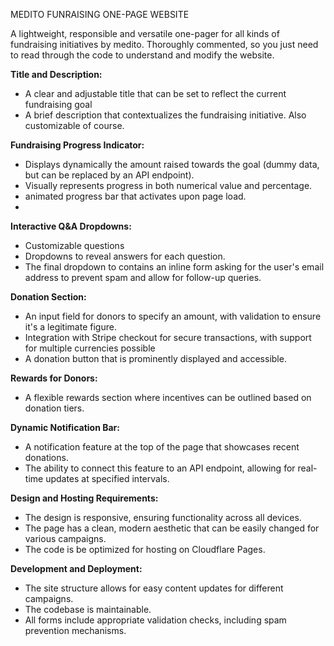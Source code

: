 MEDITO FUNRAISING ONE-PAGE WEBSITE

A lightweight, responsible and versatile one-pager for all kinds of fundraising initiatives by medito.
Thoroughly commented, so you just need to read through the code to understand and modify the website.

**Title and Description:**
  - A clear and adjustable title that can be set to reflect the current fundraising goal
  - A brief description that contextualizes the fundraising initiative. Also customizable of course.

**Fundraising Progress Indicator:**
  - Displays dynamically the amount raised towards the goal (dummy data, but can be replaced by an API endpoint).
  - Visually represents progress in both numerical value and percentage.
  - animated progress bar that activates upon page load.
  - 
**Interactive Q&A Dropdowns:**
  - Customizable questions
  - Dropdowns to reveal answers for each question.
  - The final dropdown to contains an inline form asking for the user's email address to prevent spam and allow for follow-up queries.

**Donation Section:**
  - An input field for donors to specify an amount, with validation to ensure it's a legitimate figure.
  - Integration with Stripe checkout for secure transactions, with support for multiple currencies possible
  - A donation button that is prominently displayed and accessible.
    
**Rewards for Donors:**
  - A flexible rewards section where incentives can be outlined based on donation tiers.

**Dynamic Notification Bar:**
  - A notification feature at the top of the page that showcases recent donations.
  - The ability to connect this feature to an API endpoint, allowing for real-time updates at specified intervals.
    
**Design and Hosting Requirements:**
  - The design is responsive, ensuring functionality across all devices.
  - The page has a clean, modern aesthetic that can be easily changed for various campaigns.
  - The code is be optimized for hosting on Cloudflare Pages.

**Development and Deployment:**
  - The site structure allows for easy content updates for different campaigns.
  - The codebase is maintainable.
  - All forms include appropriate validation checks, including spam prevention mechanisms.
